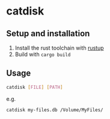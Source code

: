 # catdisk

## Setup and installation

1. Install the rust toolchain with [rustup](https://rustup.rs/)
2. Build with `cargo build`

## Usage

```bash
catdisk [FILE] [PATH]
```

e.g.

```bash
catdisk my-files.db /Volume/MyFiles/
```
